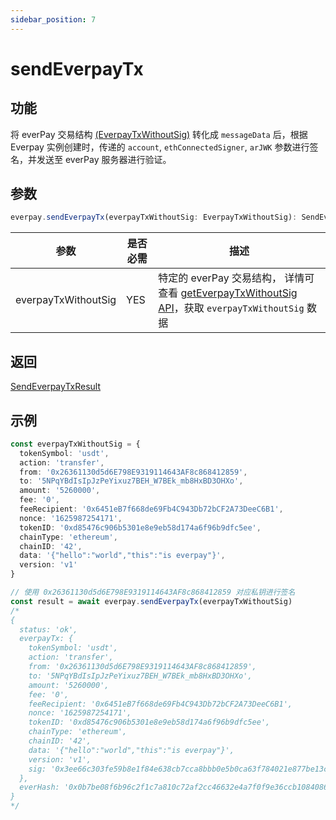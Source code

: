 ```yaml
---
sidebar_position: 7
---
```


# sendEverpayTx
## 功能
将 everPay 交易结构 [(EverpayTxWithoutSig)](../types#everpaytxwithoutsig) 转化成 `messageData` 后，根据 Everpay 实例创建时，传递的 `account`, `ethConnectedSigner`, `arJWK` 参数进行签名，并发送至 everPay 服务器进行验证。

## 参数
```ts
everpay.sendEverpayTx(everpayTxWithoutSig: EverpayTxWithoutSig): SendEverpayTxResult
```

|参数|是否必需|描述|
|---|---|---|
|everpayTxWithoutSig| YES | 特定的 everPay 交易结构， 详情可查看 [getEverpayTxWithoutSig API](../tool-api/getEverpayTxWithoutSig.md)，获取 `everpayTxWithoutSig` 数据 |

## 返回
[SendEverpayTxResult](../types#sendeverpaytxresult)

## 示例
```ts
const everpayTxWithoutSig = {
  tokenSymbol: 'usdt',
  action: 'transfer',
  from: '0x26361130d5d6E798E9319114643AF8c868412859',
  to: '5NPqYBdIsIpJzPeYixuz7BEH_W7BEk_mb8HxBD3OHXo',
  amount: '5260000',
  fee: '0',
  feeRecipient: '0x6451eB7f668de69Fb4C943Db72bCF2A73DeeC6B1',
  nonce: '1625987254171',
  tokenID: '0xd85476c906b5301e8e9eb58d174a6f96b9dfc5ee',
  chainType: 'ethereum',
  chainID: '42',
  data: '{"hello":"world","this":"is everpay"}',
  version: 'v1'
}

// 使用 0x26361130d5d6E798E9319114643AF8c868412859 对应私钥进行签名
const result = await everpay.sendEverpayTx(everpayTxWithoutSig)
/*
{
  status: 'ok',
  everpayTx: {
    tokenSymbol: 'usdt',
    action: 'transfer',
    from: '0x26361130d5d6E798E9319114643AF8c868412859',
    to: '5NPqYBdIsIpJzPeYixuz7BEH_W7BEk_mb8HxBD3OHXo',
    amount: '5260000',
    fee: '0',
    feeRecipient: '0x6451eB7f668de69Fb4C943Db72bCF2A73DeeC6B1',
    nonce: '1625987254171',
    tokenID: '0xd85476c906b5301e8e9eb58d174a6f96b9dfc5ee',
    chainType: 'ethereum',
    chainID: '42',
    data: '{"hello":"world","this":"is everpay"}',
    version: 'v1',
    sig: '0x3ee66c303fe59b8e1f84e638cb7cca8bbb0e5b0ca63f784021e877be13c176d35d831e120a20eb8c72741fcc40c6a35a566d3ed34f6274d4c26160f38c14eec11b'
  },
  everHash: '0x0b7be08f6b96c2f1c7a810c72af2cc46632e4a7f0f9e36ccb10840864fedd470'
}
*/
```